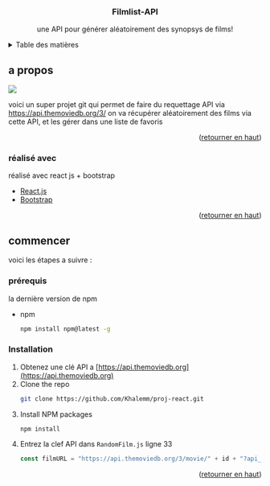 
<!-- PROJECT LOGO -->
<br />
<div align="center">
  <h3 align="center">Filmlist-API</h3>

  <p align="center">
    une API pour générer aléatoirement des synopsys de films!
  </p>
</div>



<!-- TABLE OF CONTENTS -->
<details>
  <summary>Table des matières</summary>
  <ol>
    <li>
      <a href="#about-the-project">a propos</a>
      <ul>
        <li><a href="#built-with">réalisé avec </a></li>
      </ul>
    </li>
    <li>
      <a href="#getting-started">commencer</a>
      <ul>
        <li><a href="#prerequisites">prérequis</a></li>
        <li><a href="#installation">Installation</a></li>
      </ul>
    </li>
  </ol>
</details>



<!-- ABOUT THE PROJECT -->
## a propos

<img src="https://www.mycrawfordportal.com/wp-content/uploads/2021/07/best-movies-1614634680.jpg"/>

voici un super projet git qui permet de faire du requettage API via https://api.themoviedb.org/3/
on va récupérer aléatoirement des films via cette API, et les gérer dans une liste de favoris

<p align="right">(<a href="#top">retourner en haut</a>)</p>



### réalisé avec 

réalisé avec react js + bootstrap

* [React.js](https://reactjs.org/)
* [Bootstrap](https://getbootstrap.com)

<p align="right">(<a href="#top">retourner en haut</a>)</p>



<!-- GETTING STARTED -->
## commencer

voici les étapes a suivre :

### prérequis

la dernière version de npm
* npm
  ```sh
  npm install npm@latest -g
  ```

### Installation

1. Obtenez une clé API a [https://api.themoviedb.org](https://api.themoviedb.org)
2. Clone the repo
   ```sh
   git clone https://github.com/Khalemm/proj-react.git
   ```
3. Install NPM packages
   ```sh
   npm install
   ```
4. Entrez la clef API dans `RandomFilm.js` ligne 33
   ```js
   const filmURL = "https://api.themoviedb.org/3/movie/" + id + "?api_key=";
   ```

<p align="right">(<a href="#top">retourner en haut</a>)</p>


